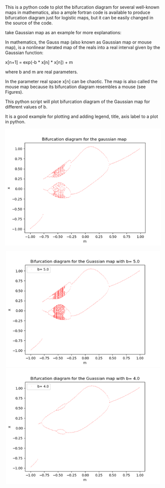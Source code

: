 This is a python code to plot the bifurcation diagram for several well-known maps in mathematics, also a ample fortran code is available to produce bifurcation diagram just for logistic maps, but it can be easily changed in the source of the code. 

take Gaussian map as an example for more explanations:


In mathematics, the Gauss map (also known as Gaussian map or mouse map), is a nonlinear iterated map of the reals into a real interval given by the Gaussian function:

x[n+1] = exp(-b * x[n] * x[n]) + m

where b and m are real parameters.

In the parameter real space x[n] can be chaotic. The map is also called the mouse map because its bifurcation diagram resembles a mouse (see Figures).

This python script will plot bifurcation diagram of the Gaussian map for different values of b.

It is a good example for plotting and adding legend, title, axis label to a plot in python.

![My image](https://github.com/SaeedTaghavi/bifurcation_plot/blob/master/gaussian_map.png)

<p align="center">
  <img src="https://github.com/SaeedTaghavi/bifurcation_plot/blob/master/b%3D5.0.png" width="500"/>
  <img src="https://github.com/SaeedTaghavi/bifurcation_plot/blob/master/b%3D4.0.png" width="500"/>
</p>
